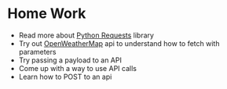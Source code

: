 # Home Work

- Read more about [Python Requests](http://docs.python-requests.org/en/master/) library
- Try out [OpenWeatherMap](https://openweathermap.org/api) api to understand how to fetch with parameters
- Try passing a payload to an API
- Come up with a way to use API calls
- Learn how to POST to an api